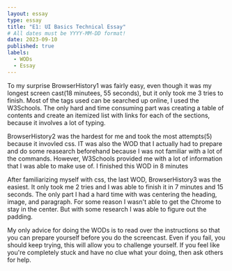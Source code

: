 ```yaml
---
layout: essay
type: essay
title: "E1: UI Basics Technical Essay"
# All dates must be YYYY-MM-DD format!
date: 2023-09-10
published: true
labels:
  - WODs
  - Essay
---
```



To my surprise BrowserHistory1 was fairly easy, even though it was my longest screen cast(18 minutees, 55 seconds), but it only took me 3 tries to finish. Most of the tags used can be searched up online, I used the W3Schools. The only hard and time consuming part was creating a table of contents and create an itemized list with links for each of the sections, because it involves a lot of typing. 

BrowserHistory2 was the hardest for me and took the most attempts(5) because it invovled css. IT was also the WOD that I actually had to prepare and do some reasearch beforehand because I was not familiar with a lot of the commands. However, W3Schools provided me with a lot of information that I was able to make use of. I finished this WOD in 8 minutes

After familiarizing myself with css, the last WOD, BrowserHistory3 was the easiest. It only took me 2 tries and I was able to finish it in 7 minutes and 15 seconds. The only part I had a hard time with was centering the heading, image, and paragraph. For some reason I wasn't able to get the Chrome to stay in the center. But with some research I was able to figure out the padding. 

My only advice for doing the WODs is to read over the instructions so that you can prepare yourself before you do the screencast. Even if you fail, you should keep trying, this will allow you to challenge yourself. If you feel like you're completely stuck and have no clue what your doing, then ask others for help.


